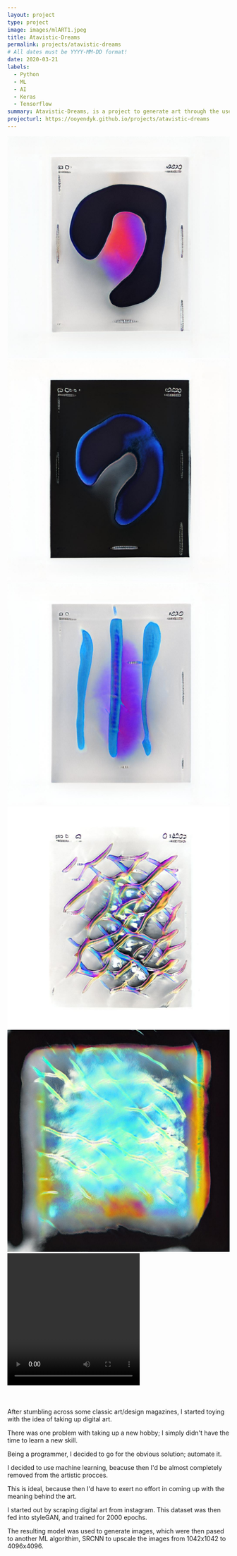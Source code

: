 ```yaml
---
layout: project
type: project
image: images/mlART1.jpeg
title: Atavistic-Dreams
permalink: projects/atavistic-dreams
# All dates must be YYYY-MM-DD format!
date: 2020-03-21
labels:
  - Python
  - ML
  - AI
  - Keras
  - Tensorflow
summary: Atavistic-Dreams, is a project to generate art through the use of machine learning.
projecturl: https://ooyendyk.github.io/projects/atavistic-dreams
---
```


<div>
  <img src="../images/mlART1.jpeg" class="ui medium floated rounded image">
  <img src="../images/mlART2.jpeg" class="ui medium floated rounded image">
  <img src="../images/mlART3.jpeg" class="ui medium floated rounded image">
  <img src="../images/mlART4.jpeg" class="ui medium floated rounded image">
  <img src="../images/mlART5.jpeg" class="ui medium floated rounded image">
  <video width="300" height="300" autoplay="" controls="">
     <source src="../images/mlART0.mp4" type="video/mp4">
  </video>
  <br>
  <hl>
  </hl>
</div>

<div>
<br>
<br/>
  
<p>After stumbling across some classic art/design magazines, I started toying with the idea of taking up digital art.</p>

<p>There was one problem with taking up a new hobby; I simply didn't have the time to learn a new skill.</p>

<p>Being a programmer, I decided to go for the obvious solution; automate it.</p>

<p>I decided to use machine learning, beacuse then I'd be almost completely removed from the artistic procces.</p>

<p>This is ideal, because then I'd have to exert no effort in coming up with the meaning behind the art.</p>

<p>I started out by scraping digital art from instagram. This dataset was then fed into styleGAN, and trained for 2000 epochs.</p>

<p>The resulting model was used to generate images, which were then pased to another ML algorithim,
SRCNN to upscale the images from 1042x1042 to 4096x4096.</p>
</div>
